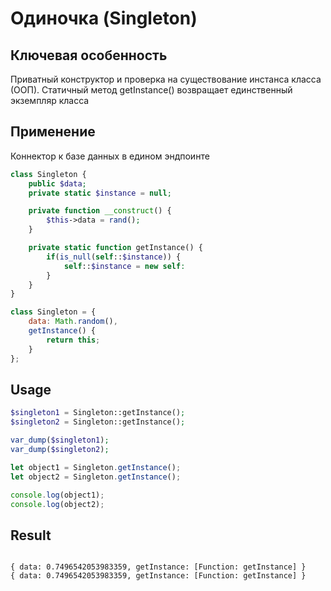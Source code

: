 # Одиночка (Singleton)

## Ключевая особенность

Приватный конструктор и проверка на существование инстанса класса (ООП).
Статичный метод getInstance() возвращает единственный экземпляр класса

## Применение

Коннектор к базе данных в едином эндпоинте

```php
class Singleton {
    public $data;
    private static $instance = null;

    private function __construct() {
        $this->data = rand();
    }

    private static function getInstance() {
        if(is_null(self::$instance)) {
            self::$instance = new self:
        }
    }
}
```
```js
class Singleton = {
    data: Math.random(),
    getInstance() {
        return this;
    }
};
```

## Usage

```php
$singleton1 = Singleton::getInstance();
$singleton2 = Singleton::getInstance();

var_dump($singleton1);
var_dump($singleton2);
```
```js
let object1 = Singleton.getInstance();
let object2 = Singleton.getInstance();

console.log(object1);
console.log(object2);
```

## Result

```
```

```
{ data: 0.7496542053983359, getInstance: [Function: getInstance] }
{ data: 0.7496542053983359, getInstance: [Function: getInstance] }
```

